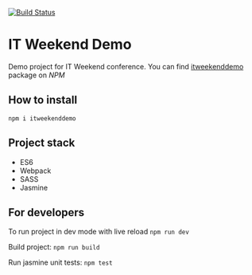 [![Build Status](https://travis-ci.org/toastman/itweekenddemo.svg?branch=master)](https://travis-ci.org/toastman/itweekenddemo)

# IT Weekend Demo
Demo project for IT Weekend conference. You can find [itweekenddemo](https://www.npmjs.com/package/itweekenddemo) package on *NPM*

## How to install 
`npm i itweekenddemo`

## Project stack
 * ES6
 * Webpack
 * SASS
 * Jasmine

## For developers
To run project in dev mode with live reload
`npm run dev`

Build project:
`npm run build`

Run jasmine unit tests:
`npm test`
